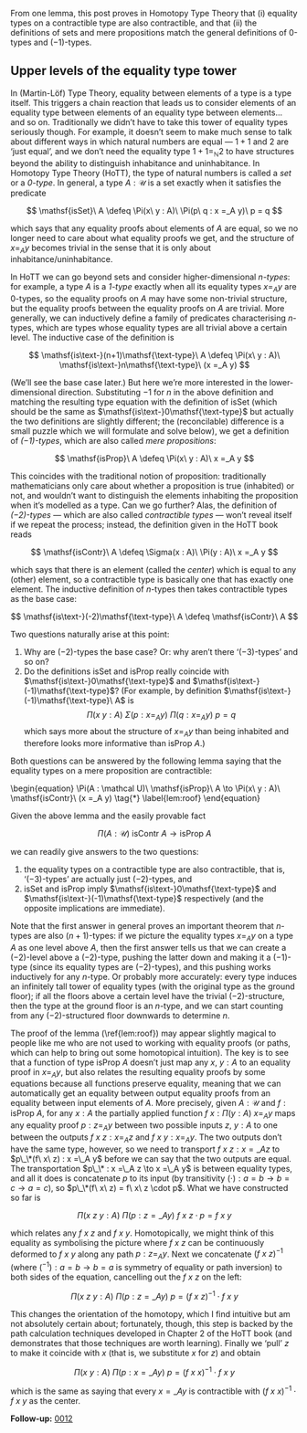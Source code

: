 From one lemma, this post proves in Homotopy Type Theory that (i) equality types on a contractible type are also contractible, and that (ii) the definitions of sets and mere propositions match the general definitions of 0-types and (−1)-types.

## Upper levels of the equality type tower

In (Martin-Löf) Type Theory, equality between elements of a type is a type itself.
This triggers a chain reaction that leads us to consider elements of an equality type between elements of an equality type between elements... and so on.
Traditionally we didn’t have to take this tower of equality types seriously though.
For example, it doesn’t seem to make much sense to talk about different ways in which natural numbers are equal — $1 + 1$ and $2$ are ‘just equal’, and we don’t need the equality type $1 + 1 =_{\mathbb N} 2$ to have structures beyond the ability to distinguish inhabitance and uninhabitance.
In Homotopy Type Theory (HoTT), the type of natural numbers is called a *set* or a *$0$-type*.
In general, a type $A : \mathcal U$ is a set exactly when it satisfies the predicate

$$ \mathsf{isSet}\ A \defeq \Pi(x\ y : A)\ \Pi(p\ q : x =_A y)\ p = q $$

which says that any equality proofs about elements of $A$ are equal, so we no longer need to care about what equality proofs we get, and the structure of $x =_A y$ becomes trivial in the sense that it is only about inhabitance/uninhabitance.

In HoTT we can go beyond sets and consider higher-dimensional *$n$-types*: for example, a type $A$ is a *$1$-type* exactly when all its equality types $x =_A y$ are $0$-types, so the equality proofs on $A$ may have some non-trivial structure, but the equality proofs between the equality proofs on $A$ are trivial.
More generally, we can inductively define a family of predicates characterising $n$-types, which are types whose equality types are all trivial above a certain level.
The inductive case of the definition is

$$ \mathsf{is\text-}(n+1)\mathsf{\text-type}\ A \defeq \Pi(x\ y : A)\ \mathsf{is\text-}n\mathsf{\text-type}\ (x =_A y) $$

(We’ll see the base case later.)
But here we’re more interested in the lower-dimensional direction.
Substituting $-1$ for $n$ in the above definition and matching the resulting type equation with the definition of $\mathsf{isSet}$ (which should be the same as $\mathsf{is\text-}0\mathsf{\text-type}$ but actually the two definitions are slightly different; the (reconcilable) difference is a small puzzle which we will formulate and solve below), we get a definition of *$(-1)$-types*, which are also called *mere propositions*:

$$ \mathsf{isProp}\ A \defeq \Pi(x\ y : A)\ x =_A y $$

This coincides with the traditional notion of proposition: traditionally mathematicians only care about whether a proposition is true (inhabited) or not, and wouldn’t want to distinguish the elements inhabiting the proposition when it’s modelled as a type.
Can we go further?
Alas, the definition of *$(-2)$-types* — which are also called *contractible types* — won’t reveal itself if we repeat the process; instead, the definition given in the HoTT book reads

$$ \mathsf{isContr}\ A \defeq \Sigma(x : A)\ \Pi(y : A)\ x =_A y $$

which says that there is an element (called the *center*) which is equal to any (other) element, so a contractible type is basically one that has exactly one element.
The inductive definition of $n$-types then takes contractible types as the base case:

$$ \mathsf{is\text-}(-2)\mathsf{\text-type}\ A \defeq \mathsf{isContr}\ A $$

Two questions naturally arise at this point:

1. Why are $(-2)$-types the base case?  Or: why aren’t there ‘$(-3)$-types’ and so on?
2. Do the definitions $\mathsf{isSet}$ and $\mathsf{isProp}$ really coincide with $\mathsf{is\text-}0\mathsf{\text-type}$ and $\mathsf{is\text-}(-1)\mathsf{\text-type}$? (For example, by definition $\mathsf{is\text-}(-1)\mathsf{\text-type}\ A$ is
$$ \Pi(x\ y : A)\ \Sigma(p : x =_A y)\ \Pi(q : x =_A y)\ p = q $$
which says more about the structure of $x =_A y$ than being inhabited and therefore looks more informative than $\mathsf{isProp}\ A$.)


Both questions can be answered by the following lemma saying that the equality types on a mere proposition are contractible:

\begin{equation}
\Pi(A : \mathcal U)\ \mathsf{isProp}\ A \to \Pi(x\ y : A)\ \mathsf{isContr}\ (x =_A y)
\tag{$*$}
\label{lem:roof}
\end{equation}

Given the above lemma and the easily provable fact

$$ \Pi(A : \mathcal U)\ \mathsf{isContr}\ A \to \mathsf{isProp}\ A $$

we can readily give answers to the two questions:

1. the equality types on a contractible type are also contractible, that is, ‘$(-3)$-types’ are actually just $(-2)$-types, and
2. $\mathsf{isSet}$ and $\mathsf{isProp}$ imply $\mathsf{is\text-}0\mathsf{\text-type}$ and $\mathsf{is\text-}(-1)\mathsf{\text-type}$ respectively (and the opposite implications are immediate).

Note that the first answer in general proves an important theorem that $n$-types are also $(n+1)$-types: if we picture the equality types $x =_A y$ on a type $A$ as one level above $A$, then the first answer tells us that we can create a $(-2)$-level above a $(-2)$-type, pushing the latter down and making it a $(-1)$-type (since its equality types are $(-2)$-types), and this pushing works inductively for any $n$-type.
Or probably more accurately: every type induces an infinitely tall tower of equality types (with the original type as the ground floor); if all the floors above a certain level have the trivial $(-2)$-structure, then the type at the ground floor is an $n$-type, and we can start counting from any $(-2)$-structured floor downwards to determine $n$.

The proof of the lemma (\ref{lem:roof}) may appear slightly magical to people like me who are not used to working with equality proofs (or paths, which can help to bring out some homotopical intuition).
The key is to see that a function of type $\mathsf{isProp}\ A$ doesn’t just map any $x$, $y : A$ to an equality proof in $x =_A y$, but also relates the resulting equality proofs by some equations because all functions preserve equality, meaning that we can automatically get an equality between output equality proofs from an equality between input elements of $A$.
More precisely, given $A : \mathcal U$ and $f : \mathsf{isProp}\ A$, for any $x : A$ the partially applied function $f\ x : \Pi(y : A)\ x =_A y$ maps any equality proof $p : z =_A y$ between two possible inputs $z$, $y : A$ to one between the outputs $f\ x\ z : x =_A z$ and $f\ x\ y : x =_A y$.
The two outputs don’t have the same type, however, so we need to transport $f\ x\ z : x =\_A z$ to $p\_\*(f\ x\ z) : x =\_A y$ before we can say that the two outputs are equal.
The transportation $p\_\* : x =\_A z \to x =\_A y$ is between equality types, and all it does is concatenate $p$ to its input (by transitivity $(\cdot) : a = b \to b = c \to a = c$), so $p\_\*(f\ x\ z) = f\ x\ z \cdot p$.
What we have constructed so far is

$$ \Pi(x\ z\ y : A)\ \Pi(p : z =\_A y)\ f\ x\ z \cdot p = f\ x\ y $$

which relates any $f\ x\ z$ and $f\ x\ y$.
Homotopically, we might think of this equality as symbolising the picture where $f\ x\ z$ can be continuously deformed to $f\ x\ y$ along any path $p : z =_A y$.
Next we concatenate $(f\ x\ z)^{-1}$ (where $(^{-1}) : a = b \to b = a$ is symmetry of equality or path inversion) to both sides of the equation, cancelling out the $f\ x\ z$ on the left:

$$ \Pi(x\ z\ y : A)\ \Pi(p : z =\_A y)\ p = (f\ x\ z)^{-1} \cdot f\ x\ y $$

This changes the orientation of the homotopy, which I find intuitive but am not absolutely certain about; fortunately, though, this step is backed by the path calculation techniques developed in Chapter 2 of the HoTT book (and demonstrates that those techniques are worth learning).
Finally we ‘pull’ $z$ to make it coincide with $x$ (that is, we substitute $x$ for $z$) and obtain

$$ \Pi(x\ y : A)\ \Pi(p : x =\_A y)\ p = (f\ x\ x)^{-1} \cdot f\ x\ y $$

which is the same as saying that every $x =\_A y$ is contractible with $(f\ x\ x)^{-1} \cdot f\ x\ y$ as the center.

**Follow-up:** [0012](/blog/0012/)
